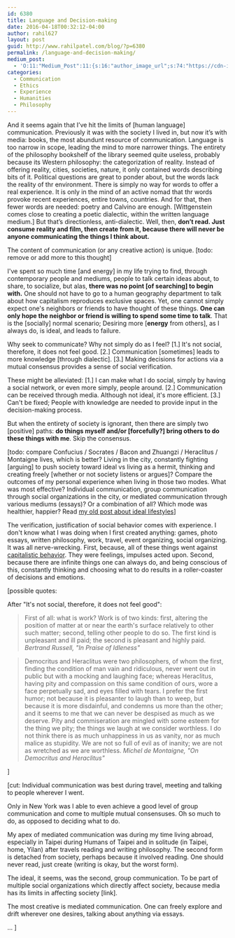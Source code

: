 ```yaml
---
id: 6380
title: Language and Decision-making
date: 2016-04-18T00:32:12-04:00
author: rahil627
layout: post
guid: http://www.rahilpatel.com/blog/?p=6380
permalink: /language-and-decision-making/
medium_post:
  - 'O:11:"Medium_Post":11:{s:16:"author_image_url";s:74:"https://cdn-images-1.medium.com/fit/c/200/200/1*dmbNkD5D-u45r44go_cf0g.png";s:10:"author_url";s:28:"https://medium.com/@rahil627";s:11:"byline_name";N;s:12:"byline_email";N;s:10:"cross_link";s:2:"no";s:2:"id";s:12:"21c186f69280";s:21:"follower_notification";s:3:"yes";s:7:"license";s:19:"all-rights-reserved";s:14:"publication_id";s:2:"-1";s:6:"status";s:6:"public";s:3:"url";s:70:"https://medium.com/@rahil627/language-and-decision-making-21c186f69280";}'
categories:
  - Communication
  - Ethics
  - Experience
  - Humanities
  - Philosophy
---
```

And it seems again that I’ve hit the limits of [human language] communication. Previously it was with the society I lived in, but now it’s with media: books, the most abundunt resource of communication. Language is too narrow in scope, leading the mind to more narrower things. The entirety of the philosophy bookshelf of the library seemed quite useless, probably because its Western philosophy: the categorization of reality. Instead of offering reality, cities, societies, nature, it only contained words describing bits of it. Political questions are great to ponder about, but the words lack the reality of thr environment. There is simply no way for words to offer a real experience. It is only in the mind of an active nomad that thr words provoke recent experiences, entire towns, countries. And for that, then fewer words are needed: poetry and Calvino are enough. [Wittgenstein comes close to creating a poetic dialectic, within the written language medium.] But that’s directionless, anti-dialectic. Well, then, <strong>don’t read. Just consume reality and film, then create from it, because there will never be anyone communicating the things I think about.</strong>

The content of communication (or any creative action) is unique. [todo: remove or add more to this thought]

I've spent so much time [and energy] in my life trying to find, through contemporary people and mediums, people to talk certain ideas about, to share, to socialize, but alas, <b>there was no point [of searching] to begin with.</b> One should not have to go to a human geography department to talk about how capitalism reproduces exclusive spaces. Yet, one cannot simply expect one's neighbors or friends to have thought of these things. <b>One can only hope the neighbor or friend is willing to spend some time to talk</b>. That is the [socially] normal scenario; Desiring more [<strong>energy</strong> from others], as I always do, is ideal, and leads to failure.

Why seek to communicate? Why not simply do as I feel? [1.] It's not social, therefore, it does not feel good. [2.] Communication [sometimes] leads to more knowledge [through dialectic]. [3.] Making decisions for actions via a mutual consensus provides a sense of social verification.

These might be alleviated: [1.] I can make what I do social, simply by having a social network, or even more simply, people around. [2.] Communication can be received through media. Although not ideal, it's more efficient. [3.] Can't be fixed; People with knowledge are needed to provide input in the decision-making process.

But when the entirety of society is ignorant, then there are simply two [positive] paths: <strong>do things myself and/or [forcefully?] bring others to do these things with me</strong>. Skip the consensus.

[todo: compare Confucius / Socrates / Bacon and Zhuangzi / Heraclitus / Montaigne lives, which is better? Living in the city, constantly fighting [arguing] to push society toward ideal vs living as a hermit, thinking and creating freely [whether or not society listens or argues]? Compare the outcomes of my personal experience when living in those two modes. What was most effective? Individual communication, group communication through social organizations in the city, or mediated communication through various mediums (essays)? Or a combination of all? Which mode was healthier, happier? Read <a href="http://www.rahilpatel.com/blog/anchors-famous-nomads-and-the-ideal-nomadic-lifestyle">my old post about ideal lifestyles</a>]

The verification, justification of social behavior comes with experience. I don't know what I was doing when I first created anything: games, photo essays, written philosophy, work, travel, event organizing, social organizing. It was all nerve-wrecking. First, because, all of these things went against <a href="http://www.rahilpatel.com/blog/capitalistic-behavior">capitalistic behavior</a>. They were feelings, impulses acted upon. Second, because there are infinite things one can always do, and being conscious of this, constantly thinking and choosing what to do results in a roller-coaster of decisions and emotions.


[possible quotes:

After "It's not social, therefore, it does not feel good":
<blockquote>First of all: what is work? Work is of two kinds: first, altering the position of matter at or near the earth's surface relatively to other such matter; second, telling other people to do so. The first kind is unpleasant and ill paid; the second is pleasant and highly paid.
<cite>Bertrand Russell, "In Praise of Idleness"</cite></blockquote>

<blockquote>Democritus and Heraclitus were two philosophers, of whom the first, finding the condition of man vain and ridiculous, never went out in public but with a mocking and laughing face; whereas Heraclitus, having pity and compassion on this same condition of ours, wore a face perpetually sad, and eyes filled with tears. I prefer the first humor; not because it is pleasanter to laugh than to weep, but because it is more disdainful, and condemns us more than the other; and it seems to me that we can never be despised as much as we deserve. Pity and commiseration are mingled with some esteem for the thing we pity; the things we laugh at we consider worthless. I do not think there is as much unhappiness in us as vanity, nor as much malice as stupidity. We are not so full of evil as of inanity; we are not as wretched as we are worthless.
<cite>Michel de Montaigne, "On Democritus and Heraclitus"</cite></blockquote>
]


[cut:
Individual communication was best during travel, meeting and talking to people wherever I went.

Only in New York was I able to even achieve a good level of group communication and come to multiple mutual consensuses. Oh so much to do, as opposed to deciding what to do.

My apex of mediated communication was during my time living abroad, especially in Taipei during Humans of Taipei and in solitude (in Taipei, home, Yilan) after travels reading and writing philosophy. The second form is detached from society, perhaps because it involved reading. One should never read, just create (writing is okay, but the worst form).

The ideal, it seems, was the second, group communication. To be part of multiple social organizations which directly affect society, because media has its limits in affecting society [link].

The most creative is mediated communication. One can freely explore and drift wherever one desires, talking about anything via essays.

...
]